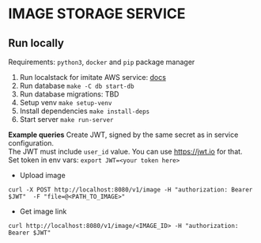 # IMAGE STORAGE SERVICE

## Run locally
Requirements: `python3`, `docker` and `pip` package manager
1. Run localstack for imitate AWS service: [docs](https://docs.localstack.cloud/getting-started/quickstart/)
2. Run database `make -C db start-db`
3. Run database migrations: TBD
4. Setup venv `make setup-venv`
5. Install dependencies `make install-deps`
6. Start server `make run-server`

**Example queries**
Create JWT, signed by the same secret as in service configuration.  
The JWT must include `user_id` value. You can use https://jwt.io for that.  
Set token in env vars: `export JWT=<your token here>`  

* Upload image  
```
curl -X POST http://localhost:8080/v1/image -H "authorization: Bearer $JWT"  -F "file=@<PATH_TO_IMAGE>"
```

* Get image link  
```
curl http://localhost:8080/v1/image/<IMAGE_ID> -H "authorization: Bearer $JWT"
```
